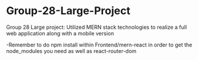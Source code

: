 # Group-28-Large-Project
Group 28 Large project: Utilized MERN stack technologies to realize a full web application along with a mobile version

-Remember to do npm install within Frontend/mern-react in order to get the node_modules you need as well as react-router-dom